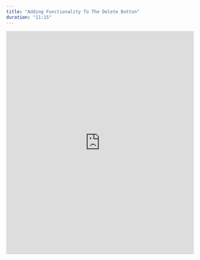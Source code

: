 ```yaml
---
title: "Adding Functionality To The Delete Button"
duration: "11:15"
---
```


<iframe width="100%" height="600" src="https://www.youtube.com/embed/Ul6iaPs1Nmg" title="YouTube video player" frameborder="0" allow="accelerometer; autoplay; clipboard-write; encrypted-media; gyroscope; picture-in-picture; web-share" allowfullscreen></iframe>